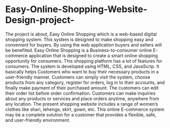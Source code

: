 # Easy-Online-Shopping-Website-Design-project-
The project is about, Easy Online Shopping which is a web-based digital shopping system. This system is designed to make shopping easy and convenient for buyers. By using the web application buyers and sellers will be benefited. Easy Online Shopping is a Business-to-consumer online E-commerce application that is designed to create a smart online shopping opportunity for consumers. This shopping platform has a lot of features for consumers. The system is developed using HTML, CSS, and JavaScrip. It basically helps Customers who want to buy their necessary products in a user-friendly manner. Customers can simply visit the system, choose products from any category, register for orders, log in to their accounts, and finally make payment of their purchased amount. The customers can edit their order list before order confirmation. Customers can make inquiries about any products or services and place orders anytime, anywhere from any location. The present shopping website includes a range of women’s clothes like shari, lehenga, skirt, gown, etc. This online E-commerce system may be a complete solution for a customer that provides a flexible, safe, and user-friendly environment.
